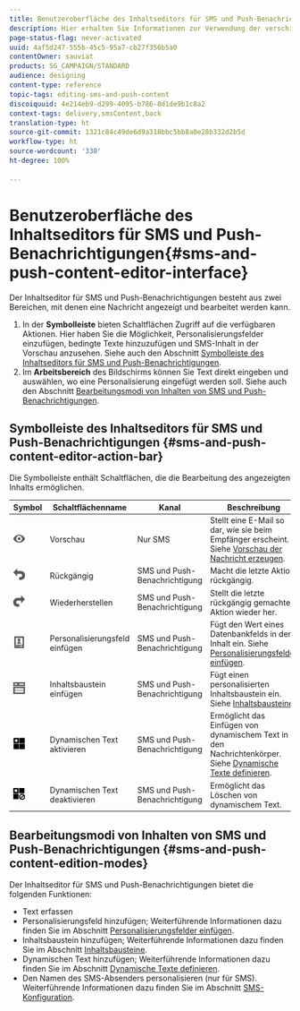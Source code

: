 ```yaml
---
title: Benutzeroberfläche des Inhaltseditors für SMS und Push-Benachrichtigungen
description: Hier erhalten Sie Informationen zur Verwendung der verschiedenen Bereiche des Editors bei der Bearbeitung des Inhalts Ihrer SMS-Nachrichten und Push-Benachrichtigungen.
page-status-flag: never-activated
uuid: 4af5d247-555b-45c5-95a7-cb27f356b5a0
contentOwner: sauviat
products: SG_CAMPAIGN/STANDARD
audience: designing
content-type: reference
topic-tags: editing-sms-and-push-content
discoiquuid: 4e214eb9-d299-4095-b786-8d1de9b1c8a2
context-tags: delivery,smsContent,back
translation-type: ht
source-git-commit: 1321c84c49de6d9a318bbc5bb8a0e28b332d2b5d
workflow-type: ht
source-wordcount: '330'
ht-degree: 100%

---
```



# Benutzeroberfläche des Inhaltseditors für SMS und Push-Benachrichtigungen{#sms-and-push-content-editor-interface}

Der Inhaltseditor für SMS und Push-Benachrichtigungen besteht aus zwei Bereichen, mit denen eine Nachricht angezeigt und bearbeitet werden kann.

1. In der **Symbolleiste** bieten Schaltflächen Zugriff auf die verfügbaren Aktionen. Hier haben Sie die Möglichkeit, Personalisierungsfelder einzufügen, bedingte Texte hinzuzufügen und SMS-Inhalt in der Vorschau anzusehen. Siehe auch den Abschnitt [Symbolleiste des Inhaltseditors für SMS und Push-Benachrichtigungen](#sms-and-push-content-editor-action-bar).
1. Im **Arbeitsbereich** des Bildschirms können Sie Text direkt eingeben und auswählen, wo eine Personalisierung eingefügt werden soll. Siehe auch den Abschnitt [Bearbeitungsmodi von Inhalten von SMS und Push-Benachrichtigungen](#sms-and-push-content-edition-modes).

## Symbolleiste des Inhaltseditors für SMS und Push-Benachrichtigungen   {#sms-and-push-content-editor-action-bar}

Die Symbolleiste enthält Schaltflächen, die die Bearbeitung des angezeigten Inhalts ermöglichen.

<table> 
 <thead> 
  <tr> 
   <th> Symbol<br /> </th> 
   <th> Schaltflächenname<br /> </th> 
   <th> Kanal<br /> </th> 
   <th> Beschreibung<br /> </th> 
  </tr> 
 </thead> 
 <tbody> 
  <tr> 
   <td> <img height="21px" src="assets/viewon_darkgrey-24px.png" /> <br /> </td> 
   <td> <span class="uicontrol">Vorschau</span> <br /> </td> 
   <td> Nur SMS<br /> </td> 
   <td> Stellt eine E-Mail so dar, wie sie beim Empfänger erscheint. Siehe <a href="../../sending/using/previewing-messages.md">Vorschau der Nachricht erzeugen</a>.<br /> </td> 
  </tr> 
  <tr> 
   <td> <img height="21px" src="assets/undo_darkgrey-24px.png" /> <br /> </td> 
   <td> <span class="uicontrol">Rückgängig</span> <br /> </td> 
   <td> SMS und Push-Benachrichtigung<br /> </td> 
   <td> Macht die letzte Aktion rückgängig.<br /> </td> 
  </tr> 
  <tr> 
   <td> <img height="21px" src="assets/redo_darkgrey-24px.png" /> <br /> </td> 
   <td> <span class="uicontrol">Wiederherstellen</span> <br /> </td> 
   <td> SMS und Push-Benachrichtigung<br /> </td> 
   <td> Stellt die letzte rückgängig gemachte Aktion wieder her.<br /> </td> 
  </tr> 
  <tr> 
   <td> <img height="21px" src="assets/personalization_field_darkgrey-24px.png" /> <br /> </td> 
   <td> <span class="uicontrol">Personalisierungsfeld einfügen</span> <br /> </td> 
   <td> SMS und Push-Benachrichtigung<br /> </td> 
   <td> Fügt den Wert eines Datenbankfelds in den Inhalt ein. Siehe <a href="../../designing/using/personalization.md#inserting-a-personalization-field" target="_blank">Personalisierungsfelder einfügen</a>.<br /> </td> 
  </tr> 
  <tr> 
   <td> <img height="21px" src="assets/personalization_block_darkgrey-24px.png" /> <br /> </td> 
   <td> <span class="uicontrol">Inhaltsbaustein einfügen</span> <br /> </td> 
   <td> SMS und Push-Benachrichtigung<br /> </td> 
   <td> Fügt einen personalisierten Inhaltsbaustein ein. Siehe <a href="../../designing/using/personalization.md#adding-a-content-block" target="_blank">Inhaltsbausteine</a>.<br /> </td> 
  </tr> 
  <tr> 
   <td> <img height="21px" src="assets/dynamiccontent_24px.png" /> <br /> </td> 
   <td> <span class="uicontrol">Dynamischen Text aktivieren</span> <br /> </td> 
   <td> SMS und Push-Benachrichtigung<br /> </td> 
   <td> Ermöglicht das Einfügen von dynamischem Text in den Nachrichtenkörper. Siehe <a href="../../channels/using/defining-dynamic-text.md" target="_blank">Dynamische Texte definieren</a>.<br /> </td> 
  </tr> 
  <tr> 
   <td> <img height="21px" src="assets/dynamiccontentdisable_24px.png" /> <br /> </td> 
   <td> <span class="uicontrol">Dynamischen Text deaktivieren</span> <br /> </td> 
   <td> SMS und Push-Benachrichtigung<br /> </td> 
   <td> Ermöglicht das Löschen von dynamischem Text.<br /> </td> 
  </tr> 
 </tbody> 
</table>

## Bearbeitungsmodi von Inhalten von SMS und Push-Benachrichtigungen {#sms-and-push-content-edition-modes}

Der Inhaltseditor für SMS und Push-Benachrichtigungen bietet die folgenden Funktionen:

* Text erfassen
* Personalisierungsfeld hinzufügen; Weiterführende Informationen dazu finden Sie im Abschnitt [Personalisierungsfelder einfügen](../../designing/using/personalization.md#inserting-a-personalization-field).
* Inhaltsbaustein hinzufügen; Weiterführende Informationen dazu finden Sie im Abschnitt [Inhaltsbausteine](../../designing/using/personalization.md#adding-a-content-block).
* Dynamischen Text hinzufügen; Weiterführende Informationen dazu finden Sie im Abschnitt [Dynamische Texte definieren](../../channels/using/defining-dynamic-text.md).
* Den Namen des SMS-Absenders personalisieren (nur für SMS). Weiterführende Informationen dazu finden Sie im Abschnitt [SMS-Konfiguration](../../administration/using/configuring-sms-channel.md#configuring-sms-properties).
